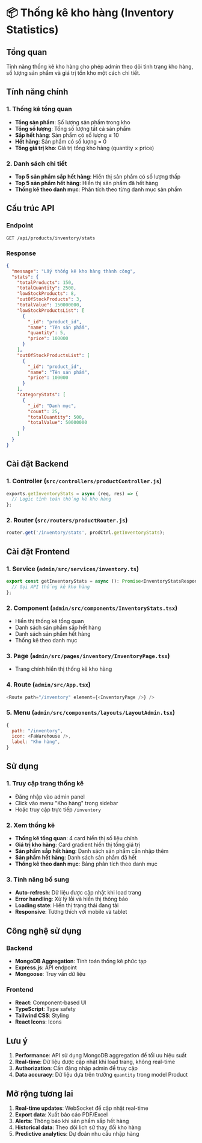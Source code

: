 # 📦 Thống kê kho hàng (Inventory Statistics)

## Tổng quan

Tính năng thống kê kho hàng cho phép admin theo dõi tình trạng kho hàng, số lượng sản phẩm và giá trị tồn kho một cách chi tiết.

## Tính năng chính

### 1. Thống kê tổng quan
- **Tổng sản phẩm**: Số lượng sản phẩm trong kho
- **Tổng số lượng**: Tổng số lượng tất cả sản phẩm
- **Sắp hết hàng**: Sản phẩm có số lượng ≤ 10
- **Hết hàng**: Sản phẩm có số lượng = 0
- **Tổng giá trị kho**: Giá trị tổng kho hàng (quantity × price)

### 2. Danh sách chi tiết
- **Top 5 sản phẩm sắp hết hàng**: Hiển thị sản phẩm có số lượng thấp
- **Top 5 sản phẩm hết hàng**: Hiển thị sản phẩm đã hết hàng
- **Thống kê theo danh mục**: Phân tích theo từng danh mục sản phẩm

## Cấu trúc API

### Endpoint
```
GET /api/products/inventory/stats
```

### Response
```json
{
  "message": "Lấy thống kê kho hàng thành công",
  "stats": {
    "totalProducts": 150,
    "totalQuantity": 2500,
    "lowStockProducts": 8,
    "outOfStockProducts": 3,
    "totalValue": 150000000,
    "lowStockProductsList": [
      {
        "_id": "product_id",
        "name": "Tên sản phẩm",
        "quantity": 5,
        "price": 100000
      }
    ],
    "outOfStockProductsList": [
      {
        "_id": "product_id",
        "name": "Tên sản phẩm",
        "price": 100000
      }
    ],
    "categoryStats": [
      {
        "_id": "Danh mục",
        "count": 25,
        "totalQuantity": 500,
        "totalValue": 50000000
      }
    ]
  }
}
```

## Cài đặt Backend

### 1. Controller (`src/controllers/productController.js`)
```javascript
exports.getInventoryStats = async (req, res) => {
  // Logic tính toán thống kê kho hàng
};
```

### 2. Router (`src/routers/productRouter.js`)
```javascript
router.get('/inventory/stats', prodCtrl.getInventoryStats);
```

## Cài đặt Frontend

### 1. Service (`admin/src/services/inventory.ts`)
```typescript
export const getInventoryStats = async (): Promise<InventoryStatsResponse> => {
  // Gọi API thống kê kho hàng
};
```

### 2. Component (`admin/src/components/InventoryStats.tsx`)
- Hiển thị thống kê tổng quan
- Danh sách sản phẩm sắp hết hàng
- Danh sách sản phẩm hết hàng
- Thống kê theo danh mục

### 3. Page (`admin/src/pages/inventory/InventoryPage.tsx`)
- Trang chính hiển thị thống kê kho hàng

### 4. Route (`admin/src/App.tsx`)
```typescript
<Route path="/inventory" element={<InventoryPage />} />
```

### 5. Menu (`admin/src/components/layouts/LayoutAdmin.tsx`)
```javascript
{
  path: "/inventory",
  icon: <FaWarehouse />,
  label: "Kho hàng",
}
```

## Sử dụng

### 1. Truy cập trang thống kê
- Đăng nhập vào admin panel
- Click vào menu "Kho hàng" trong sidebar
- Hoặc truy cập trực tiếp `/inventory`

### 2. Xem thống kê
- **Thống kê tổng quan**: 4 card hiển thị số liệu chính
- **Giá trị kho hàng**: Card gradient hiển thị tổng giá trị
- **Sản phẩm sắp hết hàng**: Danh sách sản phẩm cần nhập thêm
- **Sản phẩm hết hàng**: Danh sách sản phẩm đã hết
- **Thống kê theo danh mục**: Bảng phân tích theo danh mục

### 3. Tính năng bổ sung
- **Auto-refresh**: Dữ liệu được cập nhật khi load trang
- **Error handling**: Xử lý lỗi và hiển thị thông báo
- **Loading state**: Hiển thị trạng thái đang tải
- **Responsive**: Tương thích với mobile và tablet

## Công nghệ sử dụng

### Backend
- **MongoDB Aggregation**: Tính toán thống kê phức tạp
- **Express.js**: API endpoint
- **Mongoose**: Truy vấn dữ liệu

### Frontend
- **React**: Component-based UI
- **TypeScript**: Type safety
- **Tailwind CSS**: Styling
- **React Icons**: Icons

## Lưu ý

1. **Performance**: API sử dụng MongoDB aggregation để tối ưu hiệu suất
2. **Real-time**: Dữ liệu được cập nhật khi load trang, không real-time
3. **Authorization**: Cần đăng nhập admin để truy cập
4. **Data accuracy**: Dữ liệu dựa trên trường `quantity` trong model Product

## Mở rộng tương lai

1. **Real-time updates**: WebSocket để cập nhật real-time
2. **Export data**: Xuất báo cáo PDF/Excel
3. **Alerts**: Thông báo khi sản phẩm sắp hết hàng
4. **Historical data**: Theo dõi lịch sử thay đổi kho hàng
5. **Predictive analytics**: Dự đoán nhu cầu nhập hàng 